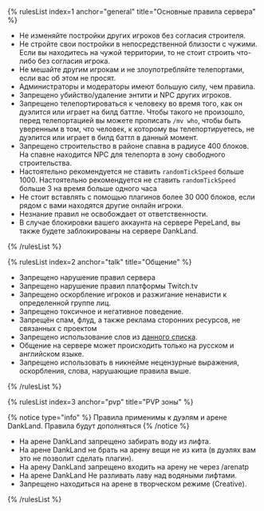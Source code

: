 {% rulesList index=1 anchor="general" title="Основные правила сервера" %}

- Не изменяйте постройки других игроков без согласия строителя.
- Не стройте свои постройки в непосредственной близости с чужими. Если вы находитесь на чужой территории, то не стоит строить что-либо без согласия игрока.
- Не мешайте другим игрокам и не злоупотребляйте телепортами, если вас об этом не просят.
- Администраторы и модераторы имеют большую силу, чем правила.
- Запрещено убийство/удаление энтити и NPC других игроков.
- Запрещено телепортироваться к человеку во время того, как он дуэлится или играет на билд баттле. Чтобы такого не произошло, перед телепортацией вы можете прописать `/mv who`, чтобы быть уверенным в том, что человек, к которому вы телепортируетесь, не дуэлится или играет в билд баттл в данный момент.
- Запрещено строительство в районе спавна в радиусе 400 блоков. На спавне находится NPC для телепорта в зону свободного строительства.
- Настоятельно рекомендуется не ставить `randomTickSpeed` больше 1000. Настоятельно рекомендуется не ставить `randomTickSpeed` больше 3 на время больше одного часа
- Не стоит вставлять с помощью плагинов более 30 000 блоков, если рядом с вами находятся другие онлайн игроки.
- Незнание правил не освобождает от ответственности.
- В случае блокировки вашего аккаунта на сервере PepeLand, вы также будете заблокированы на сервере DankLand.

{% /rulesList  %}

{% rulesList index=2 anchor="talk" title="Общение" %}

- Запрещено нарушение правил сервера
- Запрещено нарушение правил платформы Twitch.tv
- Запрещено оскорбление игроков и разжигание ненависти к определенной группе лиц.
- Запрещено токсичное и негативное поведение.
- Запрещён спам, флуд, а также реклама сторонних ресурсов, не связанных с проектом
- Запрещено использование слов из [данного списка](/rules/blocklist).
- Общение на сервере может происходить только на русском и английском языке.
- Запрещено использовать в никнейме нецензурные выражения, оскорбления, слова, нарушающие правила выше.

{% /rulesList  %}

{% rulesList index=3 anchor="pvp" title="PVP зоны" %}

{% notice type="info" %}
Правила применимы к дуэлям и арене DankLand. Правила будут дополняться
{% /notice %}

- На арене DankLand запрещено забирать воду из лифта.
- На арене DankLand не брать на арену вещи не из кита (в дуэлях вам это не позволит сделать плагин).
- На арену DankLand запрещено входить на арену не через /arenatp
- На арене DankLand Не разливать лаву над водяными лифтами.
- Запрещено находиться на арене в творческом режиме (Creative).

{% /rulesList  %}
